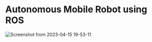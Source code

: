 # Autonomous Mobile Robot using ROS

![Screenshot from 2023-04-15 19-53-11](https://github.com/user-attachments/assets/81e5bb2b-329e-44b5-97fe-adc3e56db264)
